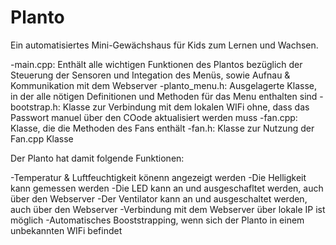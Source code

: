 # Planto

Ein automatisiertes Mini-Gewächshaus für Kids zum Lernen und Wachsen.

-main.cpp: Enthält alle wichtigen Funktionen des Plantos bezüglich der Steuerung der Sensoren und Integation des Menüs, sowie Aufnau & Kommunikation mit dem Webserver 
-planto_menu.h: Ausgelagerte Klasse, in der alle nötigen Definitionen und Methoden für das Menu enthalten sind
-bootstrap.h: Klasse zur Verbindung mit dem lokalen WIFi ohne, dass das Passwort manuel über den COode aktualisiert werden muss
-fan.cpp: Klasse, die die Methoden des Fans enthält 
-fan.h: Klasse zur Nutzung der Fan.cpp Klasse

Der Planto hat damit folgende Funktionen: 

-Temperatur & Luftfeuchtigkeit könenn angezeigt werden
-Die Helligkeit kann gemessen werden
-Die LED kann an und ausgeschafltet werden, auch über den Webserver
-Der Ventilator kann an und ausgeschaltet werden, auch über den Webserver 
-Verbindung mit dem Webserver über lokale IP ist möglich 
-Automatisches Booststrapping, wenn sich der Planto in einem unbekannten WIFi befindet 
